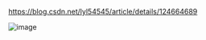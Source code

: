 https://blog.csdn.net/lyl54545/article/details/124664689

![image](https://user-images.githubusercontent.com/7061196/221408944-af9e1516-64a9-4380-a2b5-bafa01b07e82.png)


